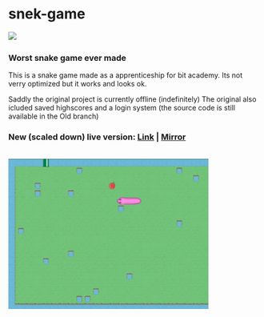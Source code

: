 # snek-game
<a><img src='https://img.shields.io/tokei/lines/github/MrPotato-04/snek-game?style=plastic'></a>
<br>
### Worst snake game ever made
<p>
  This is a snake game made as a apprenticeship for bit academy.
  Its not verry optimized but it works and looks ok.
  
  Saddly the original project is currently offline (indefinitely)
  The original also icluded saved highscores and a login system (the source code is still available in the Old branch)
</p>

### New (scaled down) live version: <a href='https://snek-on-crack.mrpotato-04.nl/'>Link</a> | <a href='https://mrpotato-04.github.io/snek-game/'>Mirror</a>
<br>
<a><img src='/snake-game.jpg' width="400"></a>
